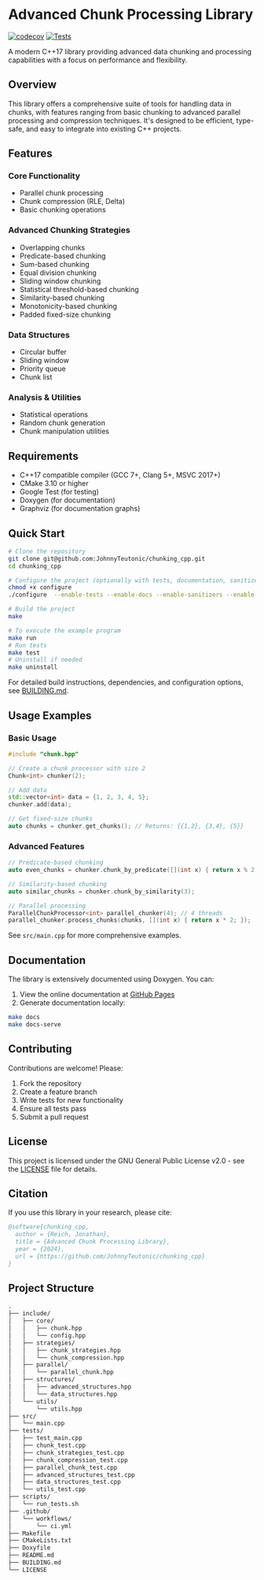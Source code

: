 # Advanced Chunk Processing Library

[![codecov](https://codecov.io/gh/JohnnyTeutonic/chunking_cpp/branch/main/graph/badge.svg)](https://codecov.io/gh/JohnnyTeutonic/chunking_cpp/)
[![Tests](https://github.com/JohnnyTeutonic/chunking_cpp/actions/workflows/ci.yml/badge.svg)](https://github.com/JohnnyTeutonic/chunking_cpp/actions/workflows/ci.yml)

A modern C++17 library providing advanced data chunking and processing capabilities with a focus on performance and flexibility.

## Overview

This library offers a comprehensive suite of tools for handling data in chunks, with features ranging from basic chunking to advanced parallel processing and compression techniques. It's designed to be efficient, type-safe, and easy to integrate into existing C++ projects.

## Features

### Core Functionality

- Parallel chunk processing
- Chunk compression (RLE, Delta)
- Basic chunking operations

### Advanced Chunking Strategies

- Overlapping chunks
- Predicate-based chunking
- Sum-based chunking
- Equal division chunking
- Sliding window chunking
- Statistical threshold-based chunking
- Similarity-based chunking
- Monotonicity-based chunking
- Padded fixed-size chunking

### Data Structures

- Circular buffer
- Sliding window
- Priority queue
- Chunk list

### Analysis & Utilities

- Statistical operations
- Random chunk generation
- Chunk manipulation utilities

## Requirements

- C++17 compatible compiler (GCC 7+, Clang 5+, MSVC 2017+)
- CMake 3.10 or higher
- Google Test (for testing)
- Doxygen (for documentation)
- Graphviz (for documentation graphs)

## Quick Start

```bash
# Clone the repository
git clone git@github.com:JohnnyTeutonic/chunking_cpp.git
cd chunking_cpp

# Configure the project (optionally with tests, documentation, sanitizers, and coverage enabled)
chmod +x configure
./configure  --enable-tests --enable-docs --enable-sanitizers --enable-coverage

# Build the project
make

# To execute the example program
make run
# Run tests
make test
# Uninstall if needed
make uninstall
```

For detailed build instructions, dependencies, and configuration options, see [BUILDING.md](BUILDING.md).

## Usage Examples

### Basic Usage

```cpp
#include "chunk.hpp"

// Create a chunk processor with size 2
Chunk<int> chunker(2);

// Add data
std::vector<int> data = {1, 2, 3, 4, 5};
chunker.add(data);

// Get fixed-size chunks
auto chunks = chunker.get_chunks(); // Returns: {{1,2}, {3,4}, {5}}
```

### Advanced Features

```cpp
// Predicate-based chunking
auto even_chunks = chunker.chunk_by_predicate([](int x) { return x % 2 == 0; });

// Similarity-based chunking
auto similar_chunks = chunker.chunk_by_similarity(3);

// Parallel processing
ParallelChunkProcessor<int> parallel_chunker(4); // 4 threads
parallel_chunker.process_chunks(chunks, [](int x) { return x * 2; });
```

See `src/main.cpp` for more comprehensive examples.

## Documentation

The library is extensively documented using Doxygen. You can:

1. View the online documentation at [GitHub Pages](https://johnnyteutonic.github.io/chunking_cpp/)
2. Generate documentation locally:

```bash
make docs
make docs-serve
```

## Contributing

Contributions are welcome! Please:

1. Fork the repository
2. Create a feature branch
3. Write tests for new functionality
4. Ensure all tests pass
5. Submit a pull request

## License

This project is licensed under the GNU General Public License v2.0 - see the [LICENSE](LICENSE) file for details.

## Citation

If you use this library in your research, please cite:

```bibtex
@software{chunking_cpp,
  author = {Reich, Jonathan},
  title = {Advanced Chunk Processing Library},
  year = {2024},
  url = {https://github.com/JohnnyTeutonic/chunking_cpp}
}
```

## Project Structure

```markdown
.
├── include/
│   ├── core/
│   │   ├── chunk.hpp
│   │   └── config.hpp
│   ├── strategies/
│   │   ├── chunk_strategies.hpp
│   │   └── chunk_compression.hpp
│   ├── parallel/
│   │   └── parallel_chunk.hpp
│   ├── structures/
│   │   ├── advanced_structures.hpp
│   │   └── data_structures.hpp
│   └── utils/
│       └── utils.hpp
├── src/
│   └── main.cpp
├── tests/
│   ├── test_main.cpp
│   ├── chunk_test.cpp
│   ├── chunk_strategies_test.cpp
│   ├── chunk_compression_test.cpp
│   ├── parallel_chunk_test.cpp
│   ├── advanced_structures_test.cpp
│   ├── data_structures_test.cpp
│   └── utils_test.cpp
├── scripts/
│   └── run_tests.sh
├── .github/
│   └── workflows/
│       └── ci.yml
├── Makefile
├── CMakeLists.txt
├── Doxyfile
├── README.md
├── BUILDING.md
└── LICENSE
```
